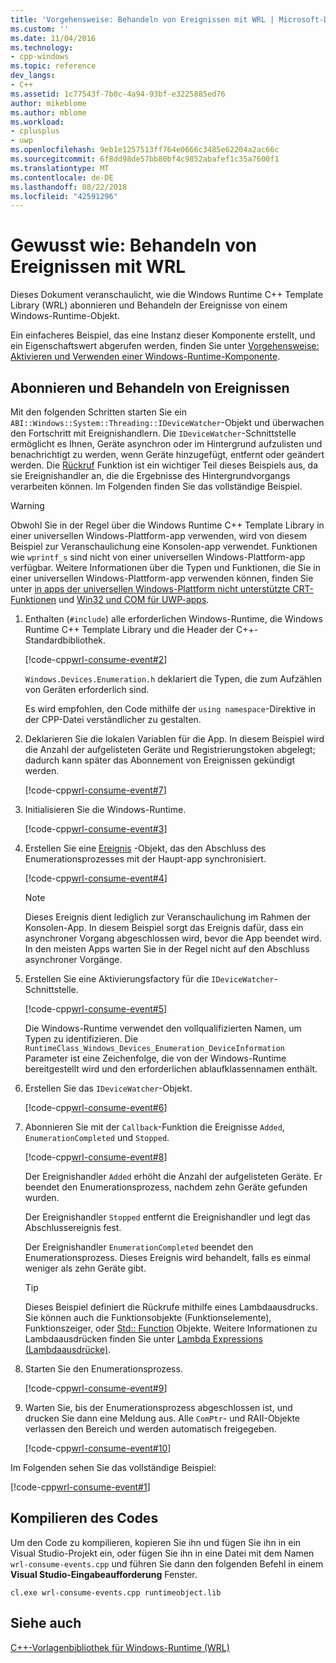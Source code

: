 ```yaml
---
title: 'Vorgehensweise: Behandeln von Ereignissen mit WRL | Microsoft-Dokumentation'
ms.custom: ''
ms.date: 11/04/2016
ms.technology:
- cpp-windows
ms.topic: reference
dev_langs:
- C++
ms.assetid: 1c77543f-7b0c-4a94-93bf-e3225885ed76
author: mikeblome
ms.author: mblome
ms.workload:
- cplusplus
- uwp
ms.openlocfilehash: 9eb1e1257513ff764e0666c3485e62204a2ac66c
ms.sourcegitcommit: 6f8dd98de57bb80bf4c9852abafef1c35a7600f1
ms.translationtype: MT
ms.contentlocale: de-DE
ms.lasthandoff: 08/22/2018
ms.locfileid: "42591296"
---
```

# <a name="how-to-handle-events-using-wrl"></a>Gewusst wie: Behandeln von Ereignissen mit WRL

Dieses Dokument veranschaulicht, wie die Windows Runtime C++ Template Library (WRL) abonnieren und Behandeln der Ereignisse von einem Windows-Runtime-Objekt.

Ein einfacheres Beispiel, das eine Instanz dieser Komponente erstellt, und ein Eigenschaftswert abgerufen werden, finden Sie unter [Vorgehensweise: Aktivieren und Verwenden einer Windows-Runtime-Komponente](../windows/how-to-activate-and-use-a-windows-runtime-component-using-wrl.md).

## <a name="subscribing-to-and-handling-events"></a>Abonnieren und Behandeln von Ereignissen

Mit den folgenden Schritten starten Sie ein `ABI::Windows::System::Threading::IDeviceWatcher`-Objekt und überwachen den Fortschritt mit Ereignishandlern. Die `IDeviceWatcher`-Schnittstelle ermöglicht es Ihnen, Geräte asynchron oder im Hintergrund aufzulisten und benachrichtigt zu werden, wenn Geräte hinzugefügt, entfernt oder geändert werden. Die [Rückruf](../windows/callback-function-windows-runtime-cpp-template-library.md) Funktion ist ein wichtiger Teil dieses Beispiels aus, da sie Ereignishandler an, die die Ergebnisse des Hintergrundvorgangs verarbeiten können. Im Folgenden finden Sie das vollständige Beispiel.

> [!WARNING]
> Obwohl Sie in der Regel über die Windows Runtime C++ Template Library in einer universellen Windows-Plattform-app verwenden, wird von diesem Beispiel zur Veranschaulichung eine Konsolen-app verwendet. Funktionen wie `wprintf_s` sind nicht von einer universellen Windows-Plattform-app verfügbar. Weitere Informationen über die Typen und Funktionen, die Sie in einer universellen Windows-Plattform-app verwenden können, finden Sie unter [in apps der universellen Windows-Plattform nicht unterstützte CRT-Funktionen](../cppcx/crt-functions-not-supported-in-universal-windows-platform-apps.md) und [Win32 und COM für UWP-apps](/uwp/win32-and-com/win32-and-com-for-uwp-apps).

1. Enthalten (`#include`) alle erforderlichen Windows-Runtime, die Windows Runtime C++ Template Library und die Header der C++-Standardbibliothek.

   [!code-cpp[wrl-consume-event#2](../windows/codesnippet/CPP/how-to-handle-events-using-wrl_1.cpp)]

   `Windows.Devices.Enumeration.h` deklariert die Typen, die zum Aufzählen von Geräten erforderlich sind.

   Es wird empfohlen, den Code mithilfe der `using namespace`-Direktive in der CPP-Datei verständlicher zu gestalten.

2. Deklarieren Sie die lokalen Variablen für die App. In diesem Beispiel wird die Anzahl der aufgelisteten Geräte und Registrierungstoken abgelegt; dadurch kann später das Abonnement von Ereignissen gekündigt werden.

   [!code-cpp[wrl-consume-event#7](../windows/codesnippet/CPP/how-to-handle-events-using-wrl_2.cpp)]

3. Initialisieren Sie die Windows-Runtime.

   [!code-cpp[wrl-consume-event#3](../windows/codesnippet/CPP/how-to-handle-events-using-wrl_3.cpp)]

4. Erstellen Sie eine [Ereignis](../windows/event-class-windows-runtime-cpp-template-library.md) -Objekt, das den Abschluss des Enumerationsprozesses mit der Haupt-app synchronisiert.

   [!code-cpp[wrl-consume-event#4](../windows/codesnippet/CPP/how-to-handle-events-using-wrl_4.cpp)]

   > [!NOTE]
   > Dieses Ereignis dient lediglich zur Veranschaulichung im Rahmen der Konsolen-App. In diesem Beispiel sorgt das Ereignis dafür, dass ein asynchroner Vorgang abgeschlossen wird, bevor die App beendet wird. In den meisten Apps warten Sie in der Regel nicht auf den Abschluss asynchroner Vorgänge.

5. Erstellen Sie eine Aktivierungsfactory für die `IDeviceWatcher`-Schnittstelle.

   [!code-cpp[wrl-consume-event#5](../windows/codesnippet/CPP/how-to-handle-events-using-wrl_5.cpp)]

   Die Windows-Runtime verwendet den vollqualifizierten Namen, um Typen zu identifizieren. Die `RuntimeClass_Windows_Devices_Enumeration_DeviceInformation` Parameter ist eine Zeichenfolge, die von der Windows-Runtime bereitgestellt wird und den erforderlichen ablaufklassennamen enthält.

6. Erstellen Sie das `IDeviceWatcher`-Objekt.

   [!code-cpp[wrl-consume-event#6](../windows/codesnippet/CPP/how-to-handle-events-using-wrl_6.cpp)]

7. Abonnieren Sie mit der `Callback`-Funktion die Ereignisse `Added`, `EnumerationCompleted` und `Stopped`.

   [!code-cpp[wrl-consume-event#8](../windows/codesnippet/CPP/how-to-handle-events-using-wrl_7.cpp)]

   Der Ereignishandler `Added` erhöht die Anzahl der aufgelisteten Geräte. Er beendet den Enumerationsprozess, nachdem zehn Geräte gefunden wurden.

   Der Ereignishandler `Stopped` entfernt die Ereignishandler und legt das Abschlussereignis fest.

   Der Ereignishandler `EnumerationCompleted` beendet den Enumerationsprozess. Dieses Ereignis wird behandelt, falls es einmal weniger als zehn Geräte gibt.

   > [!TIP]
   > Dieses Beispiel definiert die Rückrufe mithilfe eines Lambdaausdrucks. Sie können auch die Funktionsobjekte (Funktionselemente), Funktionszeiger, oder [Std:: Function](../standard-library/function-class.md) Objekte. Weitere Informationen zu Lambdaausdrücken finden Sie unter [Lambda Expressions (Lambdaausdrücke)](../cpp/lambda-expressions-in-cpp.md).

8. Starten Sie den Enumerationsprozess.

   [!code-cpp[wrl-consume-event#9](../windows/codesnippet/CPP/how-to-handle-events-using-wrl_8.cpp)]

9. Warten Sie, bis der Enumerationsprozess abgeschlossen ist, und drucken Sie dann eine Meldung aus. Alle `ComPtr`- und RAII-Objekte verlassen den Bereich und werden automatisch freigegeben.

   [!code-cpp[wrl-consume-event#10](../windows/codesnippet/CPP/how-to-handle-events-using-wrl_9.cpp)]

Im Folgenden sehen Sie das vollständige Beispiel:

[!code-cpp[wrl-consume-event#1](../windows/codesnippet/CPP/how-to-handle-events-using-wrl_10.cpp)]

## <a name="compiling-the-code"></a>Kompilieren des Codes

Um den Code zu kompilieren, kopieren Sie ihn und fügen Sie ihn in ein Visual Studio-Projekt ein, oder fügen Sie ihn in eine Datei mit dem Namen `wrl-consume-events.cpp` und führen Sie dann den folgenden Befehl in einem **Visual Studio-Eingabeaufforderung** Fenster.

`cl.exe wrl-consume-events.cpp runtimeobject.lib`

## <a name="see-also"></a>Siehe auch

[C++-Vorlagenbibliothek für Windows-Runtime (WRL)](../windows/windows-runtime-cpp-template-library-wrl.md)